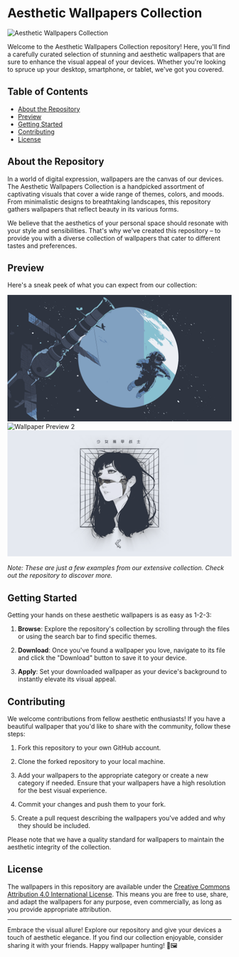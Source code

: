 # Aesthetic Wallpapers Collection

![Aesthetic Wallpapers Collection](repository_banner.png)

Welcome to the Aesthetic Wallpapers Collection repository! Here, you'll find a carefully curated selection of stunning and aesthetic wallpapers that are sure to enhance the visual appeal of your devices. Whether you're looking to spruce up your desktop, smartphone, or tablet, we've got you covered.

## Table of Contents

- [About the Repository](#about-the-repository)
- [Preview](#preview)
- [Getting Started](#getting-started)
- [Contributing](#contributing)
- [License](#license)

## About the Repository

In a world of digital expression, wallpapers are the canvas of our devices. The Aesthetic Wallpapers Collection is a handpicked assortment of captivating visuals that cover a wide range of themes, colors, and moods. From minimalistic designs to breathtaking landscapes, this repository gathers wallpapers that reflect beauty in its various forms.

We believe that the aesthetics of your personal space should resonate with your style and sensibilities. That's why we've created this repository – to provide you with a diverse collection of wallpapers that cater to different tastes and preferences.

## Preview

Here's a sneak peek of what you can expect from our collection:

![Wallpaper Preview 1](assets/astronaut.png)
![Wallpaper Preview 2](assets/tokyo.png)
![Wallpaper Preview 3](assets/cybergirl.png)

*Note: These are just a few examples from our extensive collection. Check out the repository to discover more.*

## Getting Started

Getting your hands on these aesthetic wallpapers is as easy as 1-2-3:

1. **Browse**: Explore the repository's collection by scrolling through the files or using the search bar to find specific themes.

2. **Download**: Once you've found a wallpaper you love, navigate to its file and click the "Download" button to save it to your device.

3. **Apply**: Set your downloaded wallpaper as your device's background to instantly elevate its visual appeal.

## Contributing

We welcome contributions from fellow aesthetic enthusiasts! If you have a beautiful wallpaper that you'd like to share with the community, follow these steps:

1. Fork this repository to your own GitHub account.

2. Clone the forked repository to your local machine.

3. Add your wallpapers to the appropriate category or create a new category if needed. Ensure that your wallpapers have a high resolution for the best visual experience.

4. Commit your changes and push them to your fork.

5. Create a pull request describing the wallpapers you've added and why they should be included.

Please note that we have a quality standard for wallpapers to maintain the aesthetic integrity of the collection.

## License

The wallpapers in this repository are available under the [Creative Commons Attribution 4.0 International License](LICENSE). This means you are free to use, share, and adapt the wallpapers for any purpose, even commercially, as long as you provide appropriate attribution.

---

Embrace the visual allure! Explore our repository and give your devices a touch of aesthetic elegance. If you find our collection enjoyable, consider sharing it with your friends. Happy wallpaper hunting! 🎨🖼️
